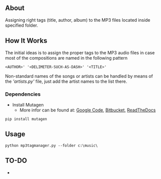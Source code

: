 ## About

Assigning right tags (title, author, album) to the MP3 files located inside specified folder.

## How It Works

The initial ideas is to assign the proper tags to the MP3 audio files in case most of the compositions are named in the following pattern
```
<AUTHOR>' '<DELIMETER-SUCH-AS-DASH>' '<TITLE>'
```
Non-standard names of the songs or artists can be handled by means of the *'artists.py'* file, just add the artist names to the list there.

### Dependencies

* Install Mutagen
    - More infor can be found at: [Google Code](https://code.google.com/p/mutagen/), [Bitbucket](https://bitbucket.org/lazka/mutagen), [ReadTheDocs](https://mutagen.readthedocs.org/en/latest/)

```
pip install mutagen
```

## Usage

```
python mp3tagmanager.py --folder c:\music\
```

## TO-DO

*

